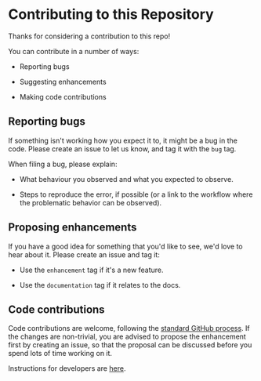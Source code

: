 # Contributing to this Repository

Thanks for considering a contribution to this repo!

You can contribute in a number of ways:

- Reporting bugs

- Suggesting enhancements

- Making code contributions

## Reporting bugs

If something isn't working how you expect it to, it might be a bug in the code. Please create an
issue to let us know, and tag it with the `bug` tag.

When filing a bug, please explain:

- What behaviour you observed and what you expected to observe.

- Steps to reproduce the error, if possible (or a link to the workflow where the problematic
  behavior can be observed).

## Proposing enhancements

If you have a good idea for something that you'd like to see,  we'd love to hear about it. Please
create an issue and tag it:

- Use the `enhancement` tag if it's a new feature.

- Use the `documentation` tag if it relates to the docs.

## Code contributions

Code contributions are welcome, following the [standard GitHub
process](https://docs.github.com/en/get-started/quickstart/contributing-to-projects). If the changes
are non-trivial, you are advised to propose the enhancement first by creating an issue, so that the
proposal can be discussed before you spend lots of time working on it.

Instructions for developers are [here](./DevelopingAndReleasing.md).
